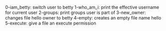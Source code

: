 0-iam_betty: switch user to betty
1-who_am_i: print the effective username for current user
2-groups: print groups user is part of
3-new_owner: changes file hello owner to betty
4-empty: creates an empty file name hello
5-execute: give a file an execute permission
